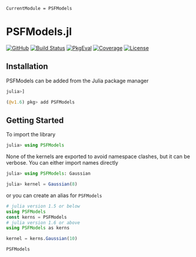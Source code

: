 ```@meta
CurrentModule = PSFModels
```

# PSFModels.jl

[![GitHub](https://img.shields.io/badge/Code-GitHub-black.svg)](https://github.com/juliaastro/PSFModels.jl)
[![Build Status](https://github.com/juliaastro/PSFModels.jl/workflows/CI/badge.svg?branch=master)](https://github.com/juliaastro/PSFModels.jl/actions)
[![PkgEval](https://juliaci.github.io/NanosoldierReports/pkgeval_badges/P/PSFModels.svg)](https://juliaci.github.io/NanosoldierReports/pkgeval_badges/report.html)
[![Coverage](https://codecov.io/gh/juliaastro/PSFModels.jl/branch/master/graph/badge.svg)](https://codecov.io/gh/juliaastro/PSFModels.jl)
[![License](https://img.shields.io/badge/License-MIT-yellow.svg)](https://opensource.org/licenses/MIT)

## Installation

PSFModels can be added from the Julia package manager

```julia
julia>]

(@v1.6) pkg> add PSFModels
```

## Getting Started

To import the library

```julia
julia> using PSFModels
```

None of the kernels are exported to avoid namespace clashes, but it can be verbose. You can either import names directly

```julia
julia> using PSFModels: Gaussian

julia> kernel = Gaussian(8)
```

or you can create an alias for `PSFModels`

```julia
# julia version 1.5 or below
using PSFModels
const kerns = PSFModels
# julia version 1.6 or above
using PSFModels as kerns

kernel = kerns.Gaussian(10)
```

```@docs
PSFModels
```
